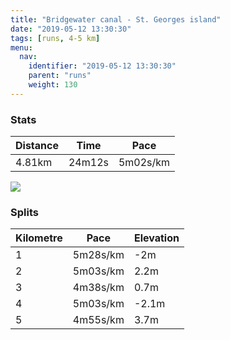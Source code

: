 ```yaml
---
title: "Bridgewater canal - St. Georges island"
date: "2019-05-12 13:30:30"
tags: [runs, 4-5 km]
menu:
  nav:
    identifier: "2019-05-12 13:30:30"
    parent: "runs"
    weight: 130
---
```


### Stats

| Distance | Time | Pace |
|----------|------|------|
|4.81km|24m12s|5m02s/km|

<img src='https://maps.googleapis.com/maps/api/staticmap?maptype=roadmap&path=enc:ogjeIxdzLn@?NDPNVAPFl@Xr@lARdA^r@h@tAz@lAXVLPPj@LRPHd@`APNJDPPDf@f@hAp@nBV~At@dBNn@Pf@\hB^bBl@jDJfANv@NhBTlALlAJ|@HlAp@zD?~@Jd@T~ANnADt@FZOXS@MmAAe@BIHLVt@@l@Fp@Cl@EX?TFzALV@P@|AATOb@Eh@Fr@BrBFbCLZBtA?VMrA@v@KXu@|AYz@Cp@FT@`@KVF[NUj@mANO@uGBo@JoAAc@IYB_@J[HWZm@V{@Ge@]{@Ic@AWDu@?YOwADiACq@Mk@Q]EoBYy@Ga@E{@[aAm@yFUyAEUgAMGKMYOoAGSGa@{@cBOQOe@]gBI_A@a@Qy@AQAiAEq@?}@Uq@MOC]@s@G_Ao@cA[eAcByDg@_AiAwAUO{@Wc@QwAw@c@[_@y@I@o@d@K?IIgAcCwAyC]{@qCgJIyABIGKMESg@E@CEUw@KWJw@H_@?IQi@WQc@q@ASBQ`AqCROXEPGPM\s@ZTn@DJDLb@B\DP\`A&key=AIzaSyAfqMeaZ1CCJFGP5cWud__oZnT_Pybg-1M&size=800x800&markers=color:yellow|label:S|53.46952,-2.26909&markers=color:green|label:F|53.47055,-2.264339999999999'>

### Splits

| Kilometre | Pace | Elevation |
|------|------|-----------|
|1|5m28s/km|-2m|
|2|5m03s/km|2.2m|
|3|4m38s/km|0.7m|
|4|5m03s/km|-2.1m|
|5|4m55s/km|3.7m|
